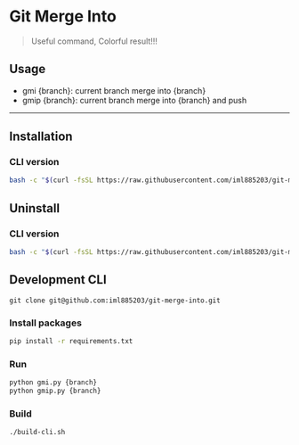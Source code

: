 # Git Merge Into

> Useful command, Colorful result!!!

## Usage
- gmi {branch}: current branch merge into {branch}
- gmip {branch}: current branch merge into {branch} and push

---

## Installation

### CLI version
```bash
bash -c "$(curl -fsSL https://raw.githubusercontent.com/iml885203/git-merge-into/main/install-cli.sh)"
```

## Uninstall

### CLI version
```bash
bash -c "$(curl -fsSL https://raw.githubusercontent.com/iml885203/git-merge-into/main/uninstall-cli.sh)"
```

## Development CLI

```
git clone git@github.com:iml885203/git-merge-into.git
```

### Install packages
```bash
pip install -r requirements.txt
```

### Run
```bash
python gmi.py {branch}
python gmip.py {branch}
```

### Build
```bash
./build-cli.sh
```